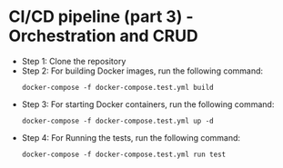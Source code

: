 # CI/CD pipeline (part 3) - Orchestration and CRUD
- Step 1: Clone the repository
- Step 2: For building Docker images, run the following command:
  ```
  docker-compose -f docker-compose.test.yml build
  ```
- Step 3: For starting Docker containers, run the following command:
  ```
  docker-compose -f docker-compose.test.yml up -d
  ```
- Step 4: For Running the tests, run the following command:
  ```
  docker-compose -f docker-compose.test.yml run test
  ```
